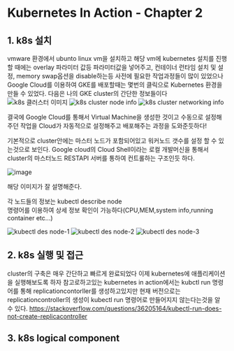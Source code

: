 # Kubernetes In Action - Chapter 2
## 1. k8s 설치
vmware 환경에서 ubunto linux vm을 설치하고 해당 vm에 kubernetes 설치를 진행할 때에는 overlay 파라미터 값등 파라미터값을 넣어주고, 컨테이너 런타임 설치 및 설정, memory swap옵션을 disable하는등 사전에 필요한 작업과정들이 많이 있었으나 Google Cloud를 이용하여 GKE를 배포할때는 몇번의 클릭으로 Kubernetes 환경을 만들 수 있었다.
다음은 나의 GKE cluster의 간단한 정보들이다
![k8s 클러스터 이미지](https://user-images.githubusercontent.com/98390642/151022339-a28c9508-cd96-48d7-8422-3e6bd28e0b8e.png)
![k8s cluster node info](https://user-images.githubusercontent.com/98390642/151022362-753b2f02-2c1a-46d1-8813-c5d16cecaedb.png)
![k8s cluster networking info](https://user-images.githubusercontent.com/98390642/151022371-caf36ed0-66fe-4a61-b57a-cb0687526278.png)

결국에 Google Cloud를 통해서 Virtual Machine을 생성한 것이고 수동으로 설정해주던 작업을 Cloud가 자동적으로 설정해주고 배포해주는 과정을 도와준듯하다!

기본적으로 cluster안에는 마스터 노드가 포함되어있고 워커노드 갯수를 설정 할 수 있는것으로 보인다.
 Google cloud의 Cloud Shell이라는 로컬 개발머신을 통해서 cluster의 마스터노드 RESTAPI 서버를 통하여 컨트롤하는 구조인듯 하다.
 
![image](https://user-images.githubusercontent.com/98390642/151024097-2258683d-4ed7-4117-b1a7-7a9e7567c253.png)

해당 이미지가 잘 설명해준다.

각 노드들의 정보는 
kubectl describe node <node-name>  
명령어를 이용하여 상세 정보 확인이 가능하다(CPU,MEM,system info,running container etc...)

![kubectl des node-1](https://user-images.githubusercontent.com/98390642/151025088-9af900de-341e-4d99-89b1-43d5660f23cc.png)
![kubectl des node-2](https://user-images.githubusercontent.com/98390642/151025091-c3eb7f7b-3d25-4d61-81c6-de7095a7f09b.png)
![kubectl des node-3](https://user-images.githubusercontent.com/98390642/151025093-363f2927-7408-42f6-b9e8-784c4b6d2c23.png)

## 2. k8s 실행 및 접근
cluster의 구축은 매우 간단하고 빠르게 완료되었다 이제 kubernetes에 애플리케이션을 실행해보도록 하자
참고로하고있는 kubernetes in action에서는 kubctl run 명령어를 통해 replicationcontorller를 생성하고있지만
  현재 버전으로는 replicationcontroller의 생성이 kubectl run 명령어로 만들어지지 않는다는것을 알 수 있다.
  https://stackoverflow.com/questions/36205164/kubectl-run-does-not-create-replicacontroller
  
  
  
## 3. k8s logical component
